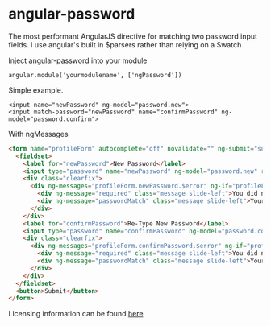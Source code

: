 angular-password
================

The most performant AngularJS directive for matching two password input fields. I use angular's built in $parsers rather than relying on a $watch

Inject angular-password into your module

```
angular.module('yourmodulename', ['ngPassword'])
```

Simple example.

```htnl
<input name="newPassword" ng-model="password.new">
<input match-password="newPassword" name="confirmPassword" ng-model="password.confirm">
```
With ngMessages
```html
<form name="profileForm" autocomplete="off" novalidate="" ng-submit="submit(password)">
  <fieldset>
    <label for="newPassword">New Password</label>
    <input type="password" name="newPassword" ng-model="password.new" required=""/>
    <div class="clearfix">
      <div ng-messages="profileForm.newPassword.$error" ng-if="profileForm.$submitted || profileForm.newPassword.$dirty" ng-messages-multiple="ng-messages-multiple" class="error-messages slide-right">
        <div ng-message="required" class="message slide-left">You did not enter a field name</div>
        <div ng-message="passwordMatch" class="message slide-left">Your passwords did not match.</div>
      </div>
    </div>
    <label for="confirmPassword">Re-Type New Password</label>
    <input type="password" name="confirmPassword" ng-model="password.confirm" match-password="newPassword" required=""/>
    <div class="clearfix">
      <div ng-messages="profileForm.confirmPassword.$error" ng-if="profileForm.$submitted || profileForm.confirmPassword.$dirty" ng-messages-multiple="ng-messages-multiple" class="error-messages slide-right">
        <div ng-message="required" class="message slide-left">You did not enter a field name</div>
        <div ng-message="passwordMatch" class="message slide-left">Your passwords did not match</div>
      </div>
    </div>
  </fieldset>
  <button>Submit</button>
</form>
```

Licensing information can be found [here](LICENSE)

